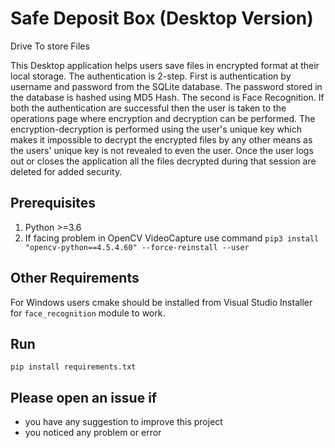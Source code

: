 # Safe Deposit Box (Desktop Version)
Drive To store Files

This Desktop application helps users save files in encrypted format at their local storage. The authentication is 2-step. First is authentication by username and password from the SQLite database. The password stored in the database is hashed using MD5 Hash. The second is Face Recognition. If both the authentication are successful then the user is taken to the operations page where encryption and decryption can be performed. The encryption-decryption is performed using the user's unique key which makes it impossible to decrypt the encrypted files by any other means as the users' unique key is not revealed to even the user. Once the user logs out or closes the application all the files decrypted during that session are deleted for added security.



## Prerequisites
1. Python >=3.6
2. If facing problem in OpenCV VideoCapture use command `pip3 install "opencv-python==4.5.4.60" --force-reinstall --user`

## Other Requirements
For Windows users cmake should be installed from Visual Studio Installer for `face_recognition` module to work.

## Run
`pip install requirements.txt`




## Please open an issue if
* you have any suggestion to improve this project
* you noticed any problem or error

